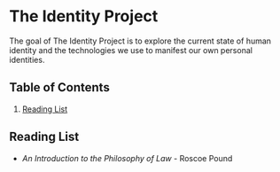 # The Identity Project

The goal of The Identity Project is to explore the current state of human identity and the technologies we use to manifest our own personal identities. 

## Table of Contents

1. [Reading List](README.md#reading-list)

## Reading List

- _An Introduction to the Philosophy of Law_ - Roscoe Pound
